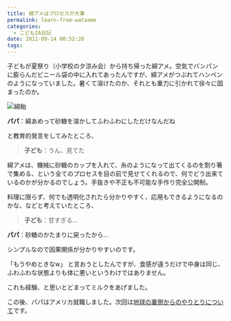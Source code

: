 ```yaml
---
title: 綿アメはプロセスが大事
permalink: learn-from-wataame
categories:
  - こどもIA日記
date: 2011-09-14 00:52:20
tags:
---
```


子どもが夏祭り（小学校の夕涼み会）から持ち帰った綿アメ。空気でパンパンに膨らんだビニール袋の中に入れてあったんですが、綿アメがつぶれてハンペンのようになっていました。暑くて溶けたのか、それとも重力に引かれて徐々に固まったのか。

![綿飴](/images/ia-kid/201108_wataame.png)
<!-- more -->

**パパ**：綿あめって砂糖を溶かしてふわふわにしただけなんだね

と教育的発言をしてみたところ、

> **子ども**：うん、見てた

綿アメは、機械に砂糖のカップを入れて、糸のようになって出てくるのを割り箸で集める、という全てのプロセスを目の前で見せてくれるので、何でどう出来ているのかが分かるのでしょう。手抜きや不正も不可能な手作り完全公開制。

料理に限らず、何でも透明化されたら分かりやすく、応用もできるようになるのかな、などと考えていたところ、

> **子ども**：甘すぎる...

**パパ**：砂糖のかたまりに戻ったから...

シンプルなので因果関係が分かりやすいのです。

「もうやめときなw」
と言おうとしたんですが、食感が違うだけで中身は同じ、ふわふわな状態よりも体に悪いというわけではありません。

これも経験、と思いとどまってミルクをあげました。

この後、パパはアメリカ就職しました。次回は[地球の裏側からのやりとりについて](../social-game-across-the-planet/)です。